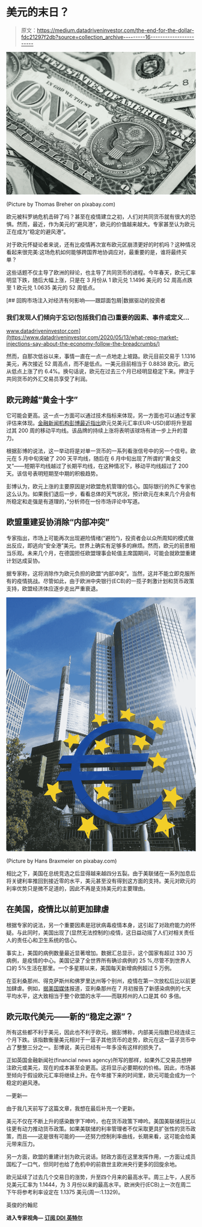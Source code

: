 # 美元的末日？

> 原文：<https://medium.datadriveninvestor.com/the-end-for-the-dollar-fdc21297f2db?source=collection_archive---------16----------------------->

![](img/e283c9551f02218b69bbccbb76b4f716.png)

(Picture by Thomas Breher on pixabay.com)

欧元被科罗纳危机击碎了吗？甚至在疫情建立之初，人们对共同货币就有很大的恐惧。然而，最近，作为美元的“避风港”，欧元的价值越来越大。专家甚至认为欧元正在成为“稳定的避风港”。

对于欧元怀疑论者来说，还有比疫情再次宣布欧元区崩溃更好的时机吗？这种情况看起来很完美:这场危机如何能够跨国界地协调应对，最重要的是，谁将最终买单？

这些话题不仅主导了欧洲的辩论，也主导了共同货币的进程。今年春天，欧元汇率明显下跌，随后大幅上涨，只是在 3 月份从 1 欧元兑 1.1496 美元的 52 周高点跌至 1 欧元兑 1.0635 美元的 52 周低点。

[](https://www.datadriveninvestor.com/2020/05/13/what-repo-market-injections-say-about-the-economy-follow-the-breadcrumbs/) [## 回购市场注入对经济有何影响——跟踪面包屑|数据驱动的投资者

### 我们发现人们倾向于忘记(包括我们自己)重要的因素、事件或定义…

www.datadriveninvestor.com](https://www.datadriveninvestor.com/2020/05/13/what-repo-market-injections-say-about-the-economy-follow-the-breadcrumbs/) 

然而，自那次低谷以来，事情一直在一点一点地走上坡路。欧元目前交易于 1.1316 美元，再次接近 52 周高点，而不是低点。一美元目前相当于 0.8838 欧元。欧元从低点上涨了约 6.4%。换句话说，欧元在过去三个月已经明显稳定下来。押注于共同货币的外汇交易员享受了利润。

## 欧元跨越“黄金十字”

它可能会更高。这一点一方面可以通过技术指标来体现，另一方面也可以通过专家评估来体现。[金融新闻机构彭博最近指出](https://www.bloomberg.com/news/articles/2020-07-09/europe-s-virus-response-has-put-the-euro-in-a-win-win-situation)欧元兑美元汇率(EUR-USD)即将升至超过其 200 周的移动平均线。该品牌的持续上涨将表明该球场有进一步上升的潜力。

根据彭博的说法，这一举动将是对单一货币的一系列看涨信号中的另一个信号。欧元在 5 月中旬突破了 200 天平均线，随后在 6 月中旬出现了所谓的“黄金交叉”——短期平均线越过了长期平均线，在这种情况下，移动平均线超过了 200 天。该信号表明短期至中期的积极趋势。

彭博认为，欧元上涨的主要原因是对欧盟危机管理的信心。国际银行的外汇专家也这么认为。如果我们退后一步，看看总体的天气状况，预计欧元在未来几个月会有所稳定和走强是有道理的，”分析师在一份市场评论中写道。

## 欧盟重建妥协消除“内部冲突”

专家指出，市场上可能再次出现避险情绪(“避险”)，投资者会以众所周知的模式做出反应，即逃向“安全港”美元。世界上确实有足够多的麻烦。然而，欧元的前景相当乐观。未来几个月，在德国担任欧盟理事会轮值主席国期间，可能会就欧盟重建计划达成妥协。

据专家称，这将消除作为欧元负担的欧盟“内部冲突”。当然，这并不能立即克服所有的疫情挑战。尽管如此，由于欧洲中央银行(ECB)的一揽子刺激计划和货币政策支持，欧盟经济体应逐步走出严重衰退。

![](img/94b4592c46a3c9d392b038c6d08395d4.png)

(Picture by Hans Braxmeier on pixabay.com)

相比之下，美国在总统竞选之后显得越来越四分五裂。由于美联储在一系列加息后将关键利率推回到接近零的水平，美元甚至没有得到这方面的支持。美元对欧元的利率优势只是微不足道的，因此不再是支持美元的主要理由。

## 在美国，疫情比以前更加肆虐

根据专家的说法，另一个重要因素是冠状病毒疫情本身，这引起了对政府能力的怀疑。与此同时，美国出现了(显然无法控制的)疫情，这日益动摇了人们对相关责任人的责任心和卫生系统的信心。

事实上，美国的病例数量最近显著增加。数据汇总显示，这个国家有超过 330 万病例，是疫情的中心。美国记录了全世界所有确诊病例的 25 %,尽管不到世界人口的 5%生活在那里。一个多星期以来，美国每天新增病例超过 5 万例。

在亚利桑那州、得克萨斯州和佛罗里达州等个别州，疫情在第一次放松后比以前更加肆虐。例如，[据美国媒体](https://www.newsweek.com/arizona-adding-many-new-daily-coronavirus-cases-eu-reports-icus-are-89-full-1515007)报道，亚利桑那州在 7 月初报告了新感染病例的七天平均水平，这大致相当于整个欧盟的水平——而联邦州的人口是其 60 多倍。

## 欧元取代美元——新的“稳定之源”？

所有这些都不利于美元，因此也不利于欧元。据彭博称，内部美元指数已经连续三个月下跌。该指数衡量美元相对于一篮子其他货币的走势，欧元在这一篮子货币中占了整整三分之一。彭博说，美元已经有一年多没有这样的损失了。

正如英国金融新闻社(financial news agency)所写的那样，如果外汇交易员想押注欧元或美元，现在的成本甚至会更高。这将显示必要期权的价格。因此，市场甚至倾向于假设欧元汇率将继续上升。在今年接下来的时间里，欧元可能会成为一个稳定的避风港。

—更新—

由于我几天前写了这篇文章，我想在最后补充一个更新。

美元不仅在不断上升的感染数字下呻吟，也在货币政策下呻吟。美国美联储将比以往更有动力推动货币政策。如果美联储的利率管理者不仅采取更具扩张性的货币政策，而且——这是很有可能的——还努力控制利率曲线，长期来看，这可能会给美元带来压力。

另一方面，欧盟的重建计划为欧元说话。财政方面在这里发挥作用，一方面让成员国松了一口气，但同时也给了危机中的前救世主欧洲央行更多的回旋余地。

欧元延续了过去几个交易日的涨势，升至四个月来的最高水平。周三上午，人民币兑美元汇率为 1.1444，为 3 月份以来的最高水平。欧洲央行(ECB)上一次在周二下午将参考利率设定在 1.1375 美元(周一:1.1329)。

英俊的约翰尼

**进入专家视角—** [**订阅 DDI 英特尔**](https://datadriveninvestor.com/ddi-intel)